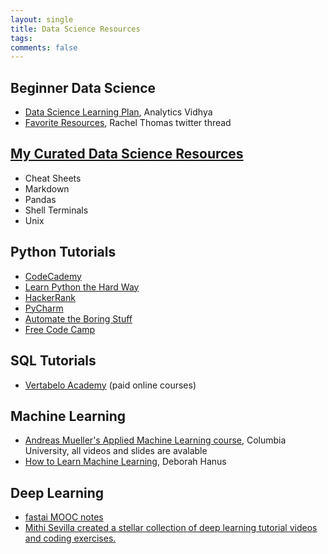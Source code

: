 ```yaml
---
layout: single
title: Data Science Resources
tags: 
comments: false
---
```


## Beginner Data Science
- [Data Science Learning Plan](https://www.analyticsvidhya.com/blog/2017/01/the-most-comprehensive-data-science-learning-plan-for-2017/), Analytics Vidhya
- [Favorite Resources](https://twitter.com/math_rachel/status/967689690328350720), Rachel Thomas twitter thread

## [My Curated Data Science Resources](https://github.com/reshamas/ds_resources)
- Cheat Sheets
- Markdown
- Pandas
- Shell Terminals
- Unix

## Python Tutorials
- [CodeCademy](https://www.codecademy.com)
- [Learn Python the Hard Way](https://learnpythonthehardway.org/python3/)
- [HackerRank](https://www.hackerrank.com/domains/python)
- [PyCharm](https://www.jetbrains.com/pycharm-edu/)
- [Automate the Boring Stuff](https://automatetheboringstuff.com)
- [Free Code Camp](https://medium.freecodecamp.org/learning-python-from-zero-to-hero-120ea540b567)

## SQL Tutorials
- [Vertabelo Academy](https://academy.vertabelo.com/#courses_list_section) (paid online courses)

## Machine Learning
- [Andreas Mueller's Applied Machine Learning course](https://www.cs.columbia.edu/~amueller/comsw4995s19/schedule/), Columbia University, all videos and slides are avalable
- [How to Learn Machine Learning](https://dhanus.github.io/blog/learn-machine-learning/), Deborah Hanus

## Deep Learning
* [fastai MOOC notes](https://github.com/reshamas/fastai_deeplearn_part1)
* [Mithi Sevilla created a stellar collection of deep learning tutorial videos and coding exercises.](https://twitter.com/_brohrer_/status/1141290780654473216)
